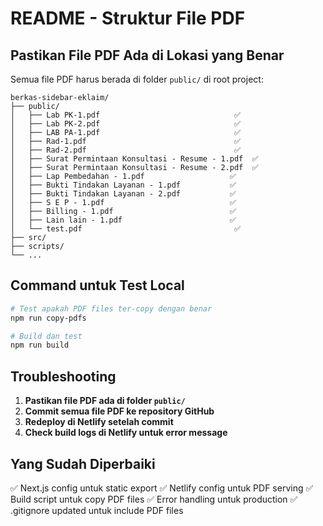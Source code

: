 # README - Struktur File PDF

## Pastikan File PDF Ada di Lokasi yang Benar

Semua file PDF harus berada di folder `public/` di root project:

```
berkas-sidebar-eklaim/
├── public/
│   ├── Lab PK-1.pdf                              ✅
│   ├── Lab PK-2.pdf                              ✅
│   ├── LAB PA-1.pdf                              ✅
│   ├── Rad-1.pdf                                 ✅
│   ├── Rad-2.pdf                                 ✅
│   ├── Surat Permintaan Konsultasi - Resume - 1.pdf  ✅
│   ├── Surat Permintaan Konsultasi - Resume - 2.pdf  ✅
│   ├── Lap Pembedahan - 1.pdf                   ✅
│   ├── Bukti Tindakan Layanan - 1.pdf           ✅
│   ├── Bukti Tindakan Layanan - 2.pdf           ✅
│   ├── S E P - 1.pdf                            ✅
│   ├── Billing - 1.pdf                          ✅
│   ├── Lain lain - 1.pdf                        ✅
│   └── test.pdf                                  ✅
├── src/
├── scripts/
└── ...
```

## Command untuk Test Local

```bash
# Test apakah PDF files ter-copy dengan benar
npm run copy-pdfs

# Build dan test
npm run build
```

## Troubleshooting

1. **Pastikan file PDF ada di folder `public/`**
2. **Commit semua file PDF ke repository GitHub**
3. **Redeploy di Netlify setelah commit**
4. **Check build logs di Netlify untuk error message**

## Yang Sudah Diperbaiki

✅ Next.js config untuk static export
✅ Netlify config untuk PDF serving
✅ Build script untuk copy PDF files
✅ Error handling untuk production
✅ .gitignore updated untuk include PDF files